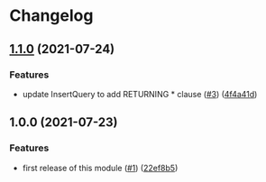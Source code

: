 # Changelog

## [1.1.0](https://www.github.com/allisson/sqlutil/compare/v1.0.0...v1.1.0) (2021-07-24)


### Features

* update InsertQuery to add RETURNING * clause ([#3](https://www.github.com/allisson/sqlutil/issues/3)) ([4f4a41d](https://www.github.com/allisson/sqlutil/commit/4f4a41d22ffe618617881a8627fc6b5fe821099e))

## 1.0.0 (2021-07-23)


### Features

* first release of this module ([#1](https://www.github.com/allisson/sqlutil/issues/1)) ([22ef8b5](https://www.github.com/allisson/sqlutil/commit/22ef8b55eb7bf42a096e697c6c573d888edf5bc0))
